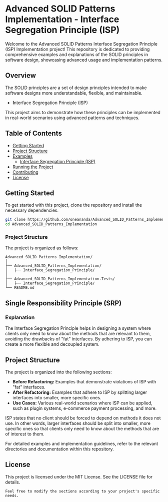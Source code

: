 ﻿# Advanced SOLID Patterns Implementation - Interface Segregation Principle (ISP)

Welcome to the Advanced SOLID Patterns  Interface Segregation Principle (ISP) Implementation project! This repository is dedicated to providing comprehensive examples and explanations of the SOLID principles in software design, showcasing advanced usage and implementation patterns.

## Overview

The SOLID principles are a set of design principles intended to make software designs more understandable, flexible, and maintainable. 

- **I**nterface Segregation Principle (ISP)

This project aims to demonstrate how these principles can be implemented in real-world scenarios using advanced patterns and techniques.

## Table of Contents

- [Getting Started](#getting-started)
- [Project Structure](#project-structure)
- [Examples](#examples)
  - [Interface Segregation Principle (ISP)](#interface-segregation-principle-isp)
- [Running the Project](#running-the-project)
- [Contributing](#contributing)
- [License](#license)

## Getting Started

To get started with this project, clone the repository and install the necessary dependencies.

```bash
git clone https://github.com/oneananda/Advanced_SOLID_Patterns_Implementation.git
cd Advanced_SOLID_Patterns_Implementation
```

### Project Structure

The project is organized as follows:

```
Advanced_SOLID_Patterns_Implementation/
│
├── Advanced_SOLID_Patterns_Implementation/
│   ├── Interface_Segregation_Principle/
│
├── Advanced_SOLID_Patterns_Implementation.Tests/
│   ├── Interface_Segregation_Principle/
└── README.md
```

## Single Responsibility Principle (SRP)

### Explanation

The Interface Segregation Principle helps in designing a system where clients only need to know about the methods that are relevant to them, avoiding the drawbacks of "fat" interfaces. By adhering to ISP, you can create a more flexible and decoupled system.

## Project Structure

The project is organized into the following sections:

- **Before Refactoring:** Examples that demonstrate violations of ISP with "fat" interfaces.
- **After Refactoring:** Examples that adhere to ISP by splitting larger interfaces into smaller, more specific ones.
- **Use Cases:** Various real-world scenarios where ISP can be applied, such as plugin systems, e-commerce payment processing, and more.

ISP states that no client should be forced to depend on methods it does not use. In other words, larger interfaces should be split into smaller, more specific ones so that clients only need to know about the methods that are of interest to them.

For detailed examples and implementation guidelines, refer to the relevant directories and documentation within this repository.

## License
This project is licensed under the MIT License. See the LICENSE file for details.

```
Feel free to modify the sections according to your project's specific needs.
```

